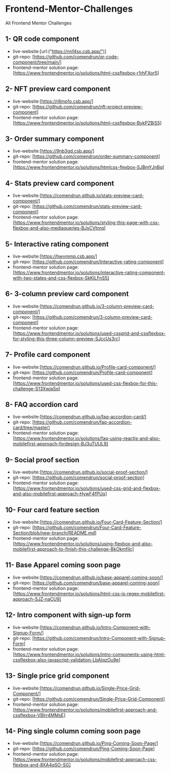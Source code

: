 # Frontend-Mentor-Challenges
All Frontend Mentor Challenges


## 1- QR code component

- live-website:[url:("https://nnf4sx.csb.app/")]
- git-repo: [https://github.com/comendrun/qr-code-component/tree/main/]
- frontend-mentor solution page: [https://www.frontendmentor.io/solutions/html-cssflexbox-r1rhFXor5]


## 2- NFT preview card component

- live-website:[https://r8mp1o.csb.app/]
- git-repo: [https://github.com/comendrun/nft-project-preview-component]
- frontend-mentor solution page: [https://www.frontendmentor.io/solutions/html-cssflexbox-BykPZBiS5]


## 3- Order summary component

- live-website:[https://9nb3gd.csb.app/]
- git-repo: [https://github.com/comendrun/order-summary-component]
- frontend-mentor solution page: [https://www.frontendmentor.io/solutions/htmlcss-flexbox-SJBmYJnBq]


## 4- Stats preview card component

- live-website:[https://comendrun.github.io/stats-preview-card-component/]
- git-repo: [https://github.com/comendrun/stats-preview-card-component]
- frontend-mentor solution page: [https://www.frontendmentor.io/solutions/styling-this-page-with-css-flexbox-and-also-mediaqueries-BJsCVtnrq]
 
 
## 5- Interactive rating component

- live-website:[https://hwvmmp.csb.app/]
- git-repo: [https://github.com/comendrun/Interactive-rating-component]
- frontend-mentor solution page: [https://www.frontendmentor.io/solutions/interactive-rating-component-with-two-states-and-css-flexbox-SkKILFnS5]


## 6- 3-column preview card component

- live-website:[https://comendrun.github.io/3-column-preview-card-component/]
- git-repo: [https://github.com/comendrun/3-column-preview-card-component]
- frontend-mentor solution page: [https://www.frontendmentor.io/solutions/used-cssgrid-and-cssflexbox-for-styling-this-three-column-preview-SJccUs3rc]


## 7- Profile card component

- live-website:[https://comendrun.github.io/Profile-card-component/]
- git-repo: [https://github.com/comendrun/Profile-card-component]
- frontend-mentor solution page: [https://www.frontendmentor.io/solutions/used-css-flexbox-for-this-challenge-S13XwjaSq]

 
## 8- FAQ accordion card

- live-website:[https://comendrun.github.io/faq-accordion-card/]
- git-repo: [https://github.com/comendrun/faq-accordion-card/tree/master]
- frontend-mentor solution page: [https://www.frontendmentor.io/solutions/faq-using-reactjs-and-also-mobilefirst-approach-fordesign-BJ3uTUUL9]


## 9- Social proof section

- live-website:[https://comendrun.github.io/social-proof-section/]
- git-repo: [https://github.com/comendrun/social-proof-section]
- frontend-mentor solution page: [https://www.frontendmentor.io/solutions/used-css-grid-and-flexbox-and-also-mobilefirst-approach-HywF4fPUq]


## 10- Four card feature section

- live-website:[https://comendrun.github.io/Four-Card-Feature-Section/]
- git-repo: [https://github.com/comendrun/Four-Card-Feature-Section/blob/new-branch/README.md]
- frontend-mentor solution page: [https://www.frontendmentor.io/solutions/using-flexbox-and-also-mobilefirst-approach-to-finish-this-challenge-BkOkmfiIc]


## 11- Base Apparel coming soon page

- live-website:[https://comendrun.github.io/base-apparel-coming-soon/]
- git-repo: [https://github.com/comendrun/base-apparel-coming-soon]
- frontend-mentor solution page: [https://www.frontendmentor.io/solutions/html-css-js-regex-mobilefirst-approach-SJZ-naCU9]


## 12- Intro component with sign-up form

- live-website:[https://comendrun.github.io/Intro-Component-with-Signup-Form/]
- git-repo: [https://github.com/comendrun/Intro-Component-with-Signup-Form]
- frontend-mentor solution page: [https://www.frontendmentor.io/solutions/intro-components-using-html-cssflexbox-also-javascript-validation-LbAIqzOu9e]


## 13- Single price grid component

- live-website:[https://comendrun.github.io/Single-Price-Grid-Component/]
- git-repo: [https://github.com/comendrun/Single-Price-Grid-Component]
- frontend-mentor solution page: [https://www.frontendmentor.io/solutions/mobilefirst-approach-and-cssflexbox-VBlrr4MMsE]


## 14- Ping single column coming soon page

- live-website:[https://comendrun.github.io/Ping-Coming-Soon-Page/]
- git-repo: [https://github.com/comendrun/Ping-Coming-Soon-Page]
- frontend-mentor solution page: [https://www.frontendmentor.io/solutions/mobilefirst-approach-css-flexbox-and-8XA4qSO-SG]


